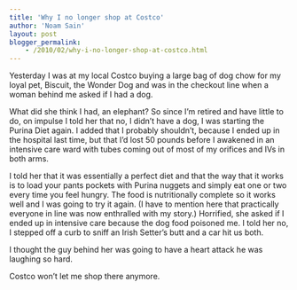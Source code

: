 ```yaml
---
title: 'Why I no longer shop at Costco'
author: 'Noam Sain'
layout: post
blogger_permalink:
    - /2010/02/why-i-no-longer-shop-at-costco.html
---
```


Yesterday I was at my local Costco buying a large bag of dog chow for my loyal pet, Biscuit, the Wonder Dog and was in the checkout line when a woman behind me asked if I had a dog.  
  
What did she think I had, an elephant? So since I’m retired and have little to do, on impulse I told her that no, I didn’t have a dog, I was starting the Purina Diet again. I added that I probably shouldn’t, because I ended up in the hospital last time, but that I’d lost 50 pounds before I awakened in an intensive care ward with tubes coming out of most of my orifices and IVs in both arms.

I told her that it was essentially a perfect diet and that the way that it works is to load your pants pockets with Purina nuggets and simply eat one or two every time you feel hungry. The food is nutritionally complete so it works well and I was going to try it again. (I have to mention here that practically everyone in line was now enthralled with my story.) Horrified, she asked if I ended up in intensive care because the dog food poisoned me. I told her no, I stepped off a curb to sniff an Irish Setter’s butt and a car hit us both.

I thought the guy behind her was going to have a heart attack he was laughing so hard.

Costco won’t let me shop there anymore.